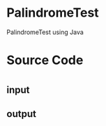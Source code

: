 # PalindromeTest
PalindromeTest using Java

<h1>Source Code<h1>
<p>
</p>

<h2>input</h2>
<p></p>

<h2>output</h2>
<p></p/>
